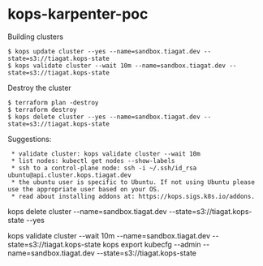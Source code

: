 # kops-karpenter-poc

Building clusters

```
$ kops update cluster --yes --name=sandbox.tiagat.dev --state=s3://tiagat.kops-state
$ kops validate cluster --wait 10m --name=sandbox.tiagat.dev --state=s3://tiagat.kops-state
```

Destroy the cluster

```
$ terraform plan -destroy
$ terraform destroy
$ kops delete cluster --yes --name=sandbox.tiagat.dev --state=s3://tiagat.kops-state
```

Suggestions:

```
 * validate cluster: kops validate cluster --wait 10m
 * list nodes: kubectl get nodes --show-labels
 * ssh to a control-plane node: ssh -i ~/.ssh/id_rsa ubuntu@api.cluster.kops.tiagat.dev
 * the ubuntu user is specific to Ubuntu. If not using Ubuntu please use the appropriate user based on your OS.
 * read about installing addons at: https://kops.sigs.k8s.io/addons.
```

kops delete cluster --name=sandbox.tiagat.dev --state=s3://tiagat.kops-state --yes

kops validate cluster --wait 10m --name=sandbox.tiagat.dev --state=s3://tiagat.kops-state
kops export kubecfg --admin --name=sandbox.tiagat.dev --state=s3://tiagat.kops-state
